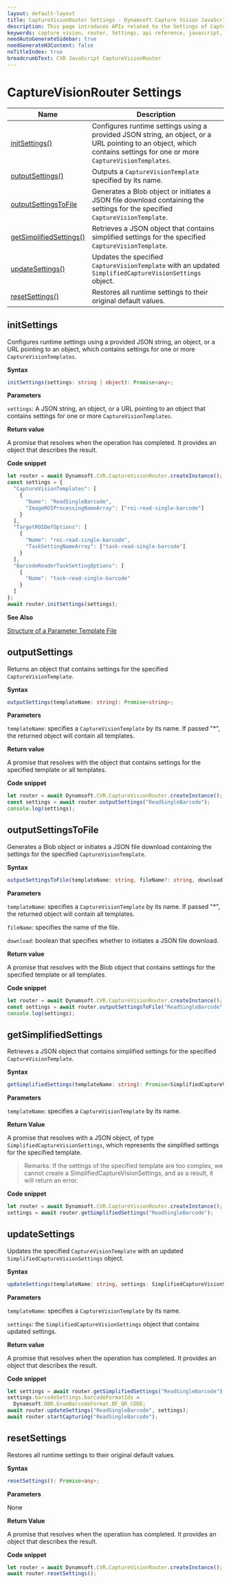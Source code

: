 ```yaml
---
layout: default-layout
title: CaptureVisionRouter Settings - Dynamsoft Capture Vision JavaScript Edition API
description: This page introduces APIs related to the Settings of CaptureVisionRouter of Dynamsoft Capture Vision JavaScript Edition.
keywords: capture vision, router, Settings, api reference, javascript, js
needAutoGenerateSidebar: true
needGenerateH3Content: false
noTitleIndex: true
breadcrumbText: CVR JavaScript CaptureVisionRouter
---
```


# CaptureVisionRouter Settings

| Name                                              | Description                                                                                                                                                            |
| ------------------------------------------------- | ---------------------------------------------------------------------------------------------------------------------------------------------------------------------- |
| [initSettings()](#initsettings)                   | Configures runtime settings using a provided JSON string, an object, or a URL pointing to an object, which contains settings for one or more `CaptureVisionTemplates`. |
| [outputSettings()](#outputsettings)               | Outputs a `CaptureVisionTemplate` specified by its name.                                                                                                               |
| [outputSettingsToFile](#outputsettingstofile)     | Generates a Blob object or initiates a JSON file download containing the settings for the specified `CaptureVisionTemplate`.                                           |
| [getSimplifiedSettings()](#getsimplifiedsettings) | Retrieves a JSON object that contains simplified settings for the specified `CaptureVisionTemplate`.                                                                   |
| [updateSettings()](#updatesettings)               | Updates the specified `CaptureVisionTemplate` with an updated `SimplifiedCaptureVisionSettings` object.                                                                |
| [resetSettings()](#resetsettings)                 | Restores all runtime settings to their original default values.                                                                                                        |


## initSettings

Configures runtime settings using a provided JSON string, an object, or a URL pointing to an object, which contains settings for one or more `CaptureVisionTemplates`.

**Syntax**

```typescript
initSettings(settings: string | object): Promise<any>;
```

**Parameters**

`settings`: A JSON string, an object, or a URL pointing to an object that contains settings for one or more `CaptureVisionTemplates`.

**Return value**

A promise that resolves when the operation has completed. It provides an object that describes the result.

**Code snippet**

```javascript
let router = await Dynamsoft.CVR.CaptureVisionRouter.createInstance();
const settings = {
  "CaptureVisionTemplates": [
    {
      "Name": "ReadSingleBarcode",
      "ImageROIProcessingNameArray": ["roi-read-single-barcode"]
    }
  ],
  "TargetROIDefOptions": [
    {
      "Name": "roi-read-single-barcode",
      "TaskSettingNameArray": ["task-read-single-barcode"]
    }
  ],
  "BarcodeReaderTaskSettingOptions": [
    {
      "Name": "task-read-single-barcode"
    }
  ]
};
await router.initSettings(settings);
```

**See Also**

[Structure of a Parameter Template File](https://www.dynamsoft.com/capture-vision/docs/core/parameters/file/index.html#structure-of-a-parameter-template-file)

## outputSettings

Returns an object that contains settings for the specified `CaptureVisionTemplate`.

**Syntax**

```typescript
outputSettings(templateName: string): Promise<string>;
```

**Parameters**

`templateName`: specifies a `CaptureVisionTemplate` by its name. If passed "*", the returned object will contain all templates.

**Return value**

A promise that resolves with the object that contains settings for the specified template or all templates.

**Code snippet**

```javascript
let router = await Dynamsoft.CVR.CaptureVisionRouter.createInstance();
const settings = await router.outputSettings("ReadSingleBarcode");
console.log(settings);
```

## outputSettingsToFile

Generates a Blob object or initiates a JSON file download containing the settings for the specified `CaptureVisionTemplate`.

**Syntax**

```typescript
outputSettingsToFile(templateName: string, fileName?: string, download?: boolean): Promise<Blob>;
```

**Parameters**

`templateName`: specifies a `CaptureVisionTemplate` by its name. If passed "*", the returned object will contain all templates.

`fileName`: specifies the name of the file.

`download`: boolean that specifies whether to initiates a JSON file download.

**Return value**

A promise that resolves with the Blob object that contains settings for the specified template or all templates.

**Code snippet**

```javascript
let router = await Dynamsoft.CVR.CaptureVisionRouter.createInstance();
const settings = await router.outputSettingsToFile("ReadSingleBarcode", "read-single-file", true);
console.log(settings);
```

## getSimplifiedSettings

Retrieves a JSON object that contains simplified settings for the specified `CaptureVisionTemplate`.

**Syntax**

```typescript
getSimplifiedSettings(templateName: string): Promise<SimplifiedCaptureVisionSettings>;
```

**Parameters**

`templateName`: specifies a `CaptureVisionTemplate` by its name.

**Return Value**

A promise that resolves with a JSON object, of type `SimplifiedCaptureVisionSettings`, which represents the simplified settings for the specified template.

> Remarks: If the settings of the specified template are too complex, we cannot create a SimplifiedCaptureVisionSettings, and as a result, it will return an error.

**Code snippet**

```javascript
let router = await Dynamsoft.CVR.CaptureVisionRouter.createInstance();
settings = await router.getSimplifiedSettings("ReadSingleBarcode");
```

## updateSettings

Updates the specified `CaptureVisionTemplate` with an updated `SimplifiedCaptureVisionSettings` object.

**Syntax**

```typescript
updateSettings(templateName: string, settings: SimplifiedCaptureVisionSettings): Promise<any>;
```

**Parameters**

`templateName`: specifies a `CaptureVisionTemplate` by its name.

`settings`: the `SimplifiedCaptureVisionSettings` object that contains updated settings.

**Return value**

A promise that resolves when the operation has completed. It provides an object that describes the result.

**Code snippet**

```javascript
let settings = await router.getSimplifiedSettings("ReadSingleBarcode");
settings.barcodeSettings.barcodeFormatIds =
  Dynamsoft.DBR.EnumBarcodeFormat.BF_QR_CODE;
await router.updateSettings("ReadSingleBarcode", settings);
await router.startCapturing("ReadSingleBarcode");
```

## resetSettings

Restores all runtime settings to their original default values.

**Syntax**

```typescript
resetSettings(): Promise<any>;
```

**Parameters**

None

**Return Value**

A promise that resolves when the operation has completed. It provides an object that describes the result.

**Code snippet**

```javascript
let router = await Dynamsoft.CVR.CaptureVisionRouter.createInstance();
await router.resetSettings();
```
